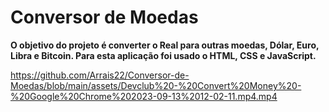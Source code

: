 # Conversor de Moedas

<strong>O objetivo do projeto é converter o Real para outras moedas, Dólar, Euro, Libra e Bitcoin. 
Para esta aplicação foi usado o HTML, CSS e JavaScript.</strong>

https://github.com/Arrais22/Conversor-de-Moedas/blob/main/assets/Devclub%20-%20Convert%20Money%20-%20Google%20Chrome%202023-09-13%2012-02-11.mp4.mp4
